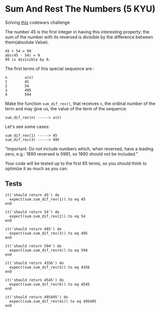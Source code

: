 # Sum And Rest The Numbers (5 KYU)

Solving [this](https://www.codewars.com/kata/5603a9585480c94bd5000073/train/ruby) codewars challenge

The number 45 is the first integer in having this interesting property: the sum of the number with its reversed is divisible by the difference between them(absolute Value).

```
45 + 54 = 99
abs(45 - 54) = 9
99 is divisible by 9.
```

The first terms of this special sequence are :

```
n        a(n)
1        45
2        54
3        495
4        594
```

Make the function `sum_dif_rev()`, that receives `n`, the ordinal number of the term and may give us, the value of the term of the sequence.

`sum_dif_rev(n) -----> a(n)`

Let's see some cases:

```
sum_dif_rev(1) -----> 45
sum_dif_rev(3) -----> 495
```

"Important: Do not include numbers which, when reversed, have a leading zero, e.g.: 1890 reversed is 0981, so 1890 should not be included."

Your code will be tested up to the first 65 terms, so you should think to optimize it as much as you can.

## Tests

```
it('should return 45') do
  expect(sum.sum_dif_rev(1)).to eq 45
end

it('should return 54') do
  expect(sum.sum_dif_rev(2)).to eq 54
end

it('should return 495') do
  expect(sum.sum_dif_rev(3)).to eq 495
end

it('should return 594') do
  expect(sum.sum_dif_rev(4)).to eq 594
end

it('should return 4356') do
  expect(sum.sum_dif_rev(5)).to eq 4356
end

it('should return 4545') do
  expect(sum.sum_dif_rev(6)).to eq 4545
end

it('should return 495495') do
  expect(sum.sum_dif_rev(41)).to eq 495495
end
```
